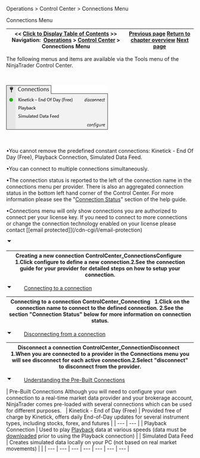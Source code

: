 ﻿


Operations \> Control Center \> Connections Menu






















Connections Menu







| \<\< [Click to Display Table of Contents](connections_menu.md) \>\> **Navigation:**     [Operations](operations.md) \> [Control Center](control_center.md) \> Connections Menu | [Previous page](workspaces_menu.md) [Return to chapter overview](control_center.md) [Next page](help_menu.md) |
| --- | --- |














The following menus and items are available via the Tools menu of the NinjaTrader Control Center.


 


![ControlCenter_ConnectionsMain](controlcenter_connectionsmain.png)


 


•You cannot remove the predefined constant connections: Kinetick \- End Of Day (Free), Playback Connection, Simulated Data Feed. 

•You can connect to multiple connections simultaneously. 

•The connection status is reported to the left of the connection name in the connections menu per provider. There is also an aggregated connection status in the bottom left hand corner of the Control Center. For more information please see the "[Connection Status](status_bar.md)" section of the help guide.

•Connections menu will only show connections you are authorized to connect per your license key. If you need to connect to more connections or change the connection technology enabled on your license please contact [\[email protected]](/cdn-cgi/l/email-protection)

![tog_minus](tog_minus.gif)




| Creating a new connection ControlCenter_ConnectionsConfigure   1\.Click configure to define a new connection.2\.See the connection guide for your provider for detailed steps on how to setup your connection. |
| --- |



![tog_minus](tog_minus.gif)        [Connecting to a connection](javascript:HMToggle('toggle','ConnectingToAConnection','ConnectingToAConnection_ICON'))




| Connecting to a connection ControlCenter_Connecting   1\.Click on the connection name to connect to the defined connection. 2\.See the section "Connection Status" below for more information on connection status. |
| --- |



![tog_minus](tog_minus.gif)        [Disconnecting from a connection](javascript:HMToggle('toggle','DisconnectingFromAConnection','DisconnectingFromAConnection_ICON'))




| Disconnect a connection ControlCenter_ConnectionDisconnect   1\.When you are connected to a provider in the Connections menu you will see disconnect for each active connection.2\.Select "disconnect" to disconnect from the provider. |
| --- |



![tog_minus](tog_minus.gif)        [Understanding the Pre\-Built Connections](javascript:HMToggle('toggle','UnderstandingThePreBuiltConnections','UnderstandingThePreBuiltConnections_ICON'))




| Pre\-Built Connections Although you will need to configure your own connection to a real\-time market data provider and your brokerage account, NinjaTrader comes pre\-loaded with several connections which can be used for different purposes.     | Kinetick \- End of Day (Free) | Provided free of charge by Kinetick, offers daily End\-of\-Day updates for several instrument types, including stocks, forex, and futures | | --- | --- | | Playback Connection | Used to play [Playback](playback_connection.md) data at various speeds (data must be [downloaded](set_up12.md) prior to using the Playback connection) | | Simulated Data Feed | Creates simulated data locally on your PC (not based on real market movements) | |
| --- | --- | --- | --- | --- | --- | --- |










